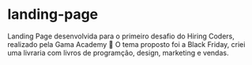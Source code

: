 # landing-page
Landing Page desenvolvida para o primeiro desafio do Hiring Coders, realizado pela Gama Academy 💚
O tema proposto foi a Black Friday, criei uma livraria com livros de programção, design, marketing e vendas. 
